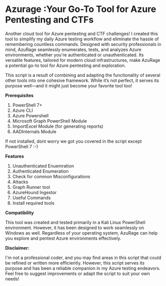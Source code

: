 # Azurage :Your Go-To Tool for Azure Pentesting and CTFs

Another cloud tool for Azure pentesting and CTF challenges! I created this tool to simplify my daily Azure testing workflow and eliminate the hassle of remembering countless commands. Designed with security professionals in mind, AzuRage seamlessly enumerates, tests, and analyzes Azure environments, whether you're authenticated or unauthenticated. Its versatile features, tailored for modern cloud infrastructures, make AzuRage a potential go-to tool for Azure pentesting and exploration.

This script is a result of combining and adapting the functionality of several other tools into one cohesive framework. While it’s not perfect, it serves its purpose well—and it might just become your favorite tool too!

**Prerequisites**

1. PowerShell 7+
2. Azure CLI
3. Azure Powershell
4. Microsoft Graph PowerShell Module
5. ImportExcel Module (for generating reports)
6. AADInternals Module


If not installed, dont worry we got you covered in the script except PowerShell 7 :-) 

**Features**
1. Unauthenticated Enuemration
2. Authenticated Enumeration
3. Check for common Misconfigurations
4. Attacks
5. Graph Runner tool
6. AzureHound Ingestor
7. Useful Commands
8. Install required tools

**Compatibility**

This tool was created and tested primarily in a Kali Linux PowerShell environment. However, it has been designed to work seamlessly on Windows as well. Regardless of your operating system, AzuRage can help you explore and pentest Azure environments effectively.

**Disclaimer:**

I'm not a professional coder, and you may find areas in this script that could be refined or written more efficiently. However, this script serves its purpose and has been a reliable companion in my Azure testing endeavors. Feel free to suggest improvements or adapt the script to suit your own needs!

